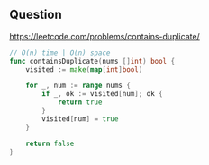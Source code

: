 ## Question

https://leetcode.com/problems/contains-duplicate/

```go
// O(n) time | O(n) space
func containsDuplicate(nums []int) bool {
	visited := make(map[int]bool)

	for _, num := range nums {
		if _, ok := visited[num]; ok {
			return true
		}
		visited[num] = true
	}

	return false
}
```
